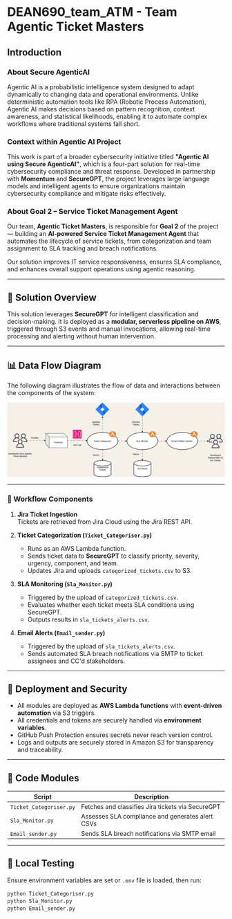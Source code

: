 # DEAN690_team_ATM - Team Agentic Ticket Masters

## Introduction  

### About Secure AgenticAI  

Agentic AI is a probabilistic intelligence system designed to adapt dynamically to changing data and operational environments. Unlike deterministic automation tools like RPA (Robotic Process Automation), Agentic AI makes decisions based on pattern recognition, context awareness, and statistical likelihoods, enabling it to automate complex workflows where traditional systems fall short.

### Context within Agentic AI Project

This work is part of a broader cybersecurity initiative titled **"Agentic AI using Secure AgenticAI"**, which is a four-part solution for real-time cybersecurity compliance and threat response. Developed in partnership with **Momentum** and **SecureGPT**, the project leverages large language models and intelligent agents to ensure organizations maintain cybersecurity compliance and mitigate risks effectively.

### About Goal 2 – Service Ticket Management Agent

Our team, **Agentic Ticket Masters**, is responsible for **Goal 2** of the project — building an **AI-powered Service Ticket Management Agent** that automates the lifecycle of service tickets, from categorization and team assignment to SLA tracking and breach notifications.

Our solution improves IT service responsiveness, ensures SLA compliance, and enhances overall support operations using agentic reasoning.

---

## 🧠 Solution Overview

This solution leverages **SecureGPT** for intelligent classification and decision-making. It is deployed as a **modular, serverless pipeline on AWS**, triggered through S3 events and manual invocations, allowing real-time processing and alerting without human intervention.

---

## 📊 Data Flow Diagram

The following diagram illustrates the flow of data and interactions between the components of the system:

![Data Flow Diagram](data.svg)

---

### 🔄 Workflow Components

1. **Jira Ticket Ingestion**  
   Tickets are retrieved from Jira Cloud using the Jira REST API.

2. **Ticket Categorization (`Ticket_Categoriser.py`)**  
   - Runs as an AWS Lambda function.
   - Sends ticket data to **SecureGPT** to classify priority, severity, urgency, component, and team.
   - Updates Jira and uploads `categorized_tickets.csv` to S3.

3. **SLA Monitoring (`Sla_Monitor.py`)**  
   - Triggered by the upload of `categorized_tickets.csv`.
   - Evaluates whether each ticket meets SLA conditions using SecureGPT.
   - Outputs results in `sla_tickets_alerts.csv`.

4. **Email Alerts (`Email_sender.py`)**  
   - Triggered by the upload of `sla_tickets_alerts.csv`.
   - Sends automated SLA breach notifications via SMTP to ticket assignees and CC'd stakeholders.

---

## 🔐 Deployment and Security

- All modules are deployed as **AWS Lambda functions** with **event-driven automation** via S3 triggers.
- All credentials and tokens are securely handled via **environment variables**.
- GitHub Push Protection ensures secrets never reach version control.
- Logs and outputs are securely stored in Amazon S3 for transparency and traceability.

---

## 📁 Code Modules

| Script                | Description                                                   |
|------------------------|---------------------------------------------------------------|
| `Ticket_Categoriser.py` | Fetches and classifies Jira tickets via SecureGPT              |
| `Sla_Monitor.py`       | Assesses SLA compliance and generates alert CSVs               |
| `Email_sender.py`      | Sends SLA breach notifications via SMTP email                  |

---

## 🧪 Local Testing

Ensure environment variables are set or `.env` file is loaded, then run:

```bash
python Ticket_Categoriser.py
python Sla_Monitor.py
python Email_sender.py
